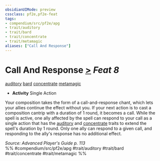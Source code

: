 ```yaml
---
obsidianUIMode: preview
cssclass: pf2e,pf2e-feat
tags:
- compendium/src/pf2e/apg
- trait/auditory
- trait/bard
- trait/concentrate
- trait/metamagic
aliases: ["Call And Response"]
---
```

# Call And Response  [>](chapter-9-playing-the-game.md#Actions "Single Action") *Feat 8*  
[auditory](auditory.md "Auditory Effect Trait")  [bard](Reference/Rules/Traits/bard.md "Bard Class Trait")  [concentrate](concentrate.md "Concentrate Action & Ability Trait")  [metamagic](metamagic.md "Metamagic General Trait")  

- **Activity** Single Action

Your composition takes the form of a call-and-response chant, which lets your allies continue the effect without you. If your next action is to cast a composition cantrip with a duration of 1 round, it becomes a call. While the spell is active, one ally affected by the spell can respond to your call as a single action that has the [auditory](auditory.md "Auditory Effect Trait") and [concentrate](concentrate.md "Concentrate Action & Ability Trait") traits to extend the spell's duration by 1 round. Only one ally can respond to a given call, and responding to the ally's response has no additional effect.

*Source: Advanced Player's Guide p. 113*  
%% #compendium/src/pf2e/apg #trait/auditory #trait/bard #trait/concentrate #trait/metamagic %%